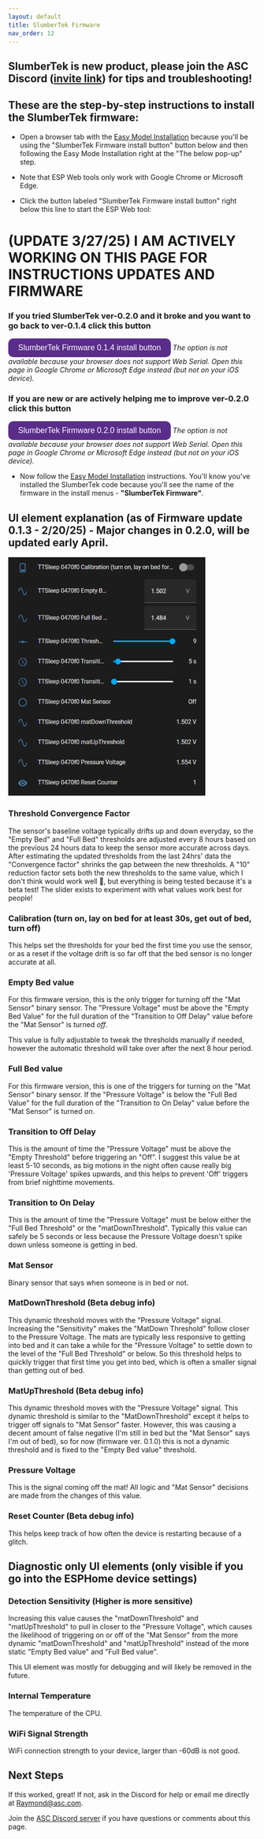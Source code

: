 ```yaml
---
layout: default
title: SlumberTek Firmware 
nav_order: 12
---
```

<style>
esp-web-install-button button {
    color: var(--esp-tools-button-text-color, #fff);
    background-color: var(--esp-tools-button-color, #5A2D8A);
    border-radius: var(--esp-tools-button-border-radius, 10px);
    padding: 10px 20px;
    font-size: 16px;
    border: none;
    cursor: pointer;
}
esp-web-install-button button:hover {
    background-color: var(--esp-tools-button-color, #7A3FA8);
}
</style>

## SlumberTek is new product, please join the ASC Discord ([invite link](https://discord.gg/cB9P6NmYJg)) for tips and troubleshooting!

## These are the step-by-step instructions to install the SlumberTek firmware:

- Open a browser tab with the [Easy Model Installation](https://appliedsensorco.github.io/EasyModeInstall.html) because you'll be using the "SlumberTek Firmware install button" button below and then following the Easy Mode Installation right at the "The below pop-up" step.

- Note that ESP Web tools only work with Google Chrome or Microsoft Edge.

- Click the button labeled "SlumberTek Firmware install button" right below this line to start the ESP Web tool:

# **(UPDATE 3/27/25)** I AM ACTIVELY WORKING ON THIS PAGE FOR INSTRUCTIONS UPDATES AND FIRMWARE
### If you tried SlumberTek ver-0.2.0 and it broke and you want to go back to ver-0.1.4 click this button

<esp-web-install-button manifest="https://raw.githubusercontent.com/AppliedSensorCo/ASC-product-code/refs/heads/main/SlumberTek/TrampleTek_Sleep.json" install-supported="">
        <button slot="activate">SlumberTek Firmware 0.1.4 install button</button>
        <i slot="unsupported">
          The option is not available because your browser does not support Web
          Serial. Open this page in Google Chrome or Microsoft Edge instead<span class="not-supported-i hidden">
            (but not on your iOS device)</span>.
        </i>
</esp-web-install-button>

### If you are new or are actively helping me to improve ver-0.2.0 click this button

<esp-web-install-button manifest="https://raw.githubusercontent.com/ASCKing9/TrampleTek-Blue-code/refs/heads/main/TrampleTek_Debug/SleepMatBeta/TrampleTek_Sleep.json" install-supported="">
        <button slot="activate">SlumberTek Firmware 0.2.0 install button</button>
        <i slot="unsupported">
          The option is not available because your browser does not support Web
          Serial. Open this page in Google Chrome or Microsoft Edge instead<span class="not-supported-i hidden">
            (but not on your iOS device)</span>.
        </i>
</esp-web-install-button>

- Now follow the [Easy Model Installation](https://appliedsensorco.github.io/EasyModeInstall.html) instructions. You'll know you've installed the SlumberTek code because you'll see the name of the firmware in the install menus - **"SlumberTek Firmware"**.

## UI element explanation (as of Firmware update 0.1.3 - 2/20/25) - Major changes in 0.2.0, will be updated early April.

<img src="images/TTsleep_1_UI_013.png" width="400">

### Threshold Convergence Factor
The sensor's baseline voltage typically drifts up and down everyday, so the "Empty Bed" and "Full Bed" thresholds are adjusted every 8 hours based on the previous 24 hours data to keep the sensor more accurate across days. After estimating the updated thresholds from the last 24hrs' data the "Convergence factor" shrinks the gap between the new thresholds. A "10" reduction factor sets both the new thresholds to the same value, which I don't think would work well 🤔, but everything is being tested because it's a beta test! The slider exists to experiment with what values work best for people!

### Calibration (turn on, lay on bed for at least 30s, get out of bed, turn off)
This helps set the thresholds for your bed the first time you use the sensor, or as a reset if the voltage drift is so far off that the bed sensor is no longer accurate at all.

### Empty Bed value
For this firmware version, this is the only trigger for turning off the "Mat Sensor" binary sensor. The "Pressure Voltage" must be above the "Empty Bed Value" for the full duration of the "Transition to Off Delay" value before the "Mat Sensor" is turned *off*.

This value is fully adjustable to tweak the thresholds manually if needed, however the automatic threshold will take over after the next 8 hour period.

### Full Bed value
For this firmware version, this is one of the triggers for turning on the "Mat Sensor" binary sensor. If the "Pressure Voltage" is below the "Full Bed Value" for the full duration of the "Transition to On Delay" value before the "Mat Sensor" is turned *on*.

### Transition to Off Delay
This is the amount of time the "Pressure Voltage" must be above the "Empty Threshold" before triggering an "Off". I suggest this value be at least 5-10 seconds, as big motions in the night often cause really big 'Pressure Voltage' spikes upwards, and this helps to prevent 'Off' triggers from brief nighttime movements. 

### Transition to On Delay
This is the amount of time the "Pressure Voltage" must be below either the "Full Bed Threshold" or the "matDownThreshold". Typically this value can safely be 5 seconds or less because the Pressure Voltage doesn't spike down unless someone is getting in bed.

### Mat Sensor
Binary sensor that says when someone is in bed or not.

### MatDownThreshold (Beta debug info)
This dynamic threshold moves with the "Pressure Voltage" signal. Increasing the "Sensitivity" makes the "MatDown Threshold" follow closer to the Pressure Voltage. The mats are typically less responsive to getting into bed and it can take a while for the "Pressure Voltage" to settle down to the level of the "Full Bed Threshold" or below. So this threshold helps to quickly trigger that first time you get into bed, which is often a smaller signal than getting out of bed.

### MatUpThreshold (Beta debug info)
This dynamic threshold moves with the "Pressure Voltage" signal. This dynamic threshold is similar to the "MatDownThreshold" except it helps to trigger off signals to "Mat Sensor" faster. However, this was causing a decent amount of false negative (I'm still in bed but the "Mat Sensor" says I'm out of bed), so for now (firmware ver. 0.1.0) this is not a dynamic threshold and is fixed to the "Empty Bed value" threshold.

### Pressure Voltage
This is the signal coming off the mat! All logic and "Mat Sensor" decisions are made from the changes of this value.

### Reset Counter (Beta debug info)
This helps keep track of how often the device is restarting because of a glitch.

## Diagnostic only UI elements (only visible if you go into the ESPHome device settings)

### Detection Sensitivity (Higher is more sensitive)
Increasing this value causes the "matDownThreshold" and "matUpThreshold" to pull in closer to the "Pressure Voltage", which causes the likelihood of triggering on or off of the "Mat Sensor" from the more dynamic "matDownThreshold" and "matUpThreshold" instead of the more static "Empty Bed value" and "Full Bed value".

This UI element was mostly for debugging and will likely be removed in the future.

### Internal Temperature
The temperature of the CPU.

### WiFi Signal Strength
WiFi connection strength to your device, larger than -60dB is not good.

## Next Steps
If this worked, great! If not, ask in the Discord for help or email me directly at Raymond@asc.com.

Join the [ASC Discord server](https://discord.gg/cB9P6NmYJg) if you have questions or comments about this page.

<script
  type="module"
  src="https://unpkg.com/esp-web-tools@10/dist/web/install-button.js?module"
></script>
